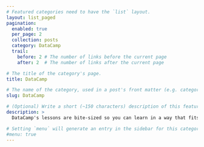 ```yaml
---
# Featured categories need to have the `list` layout.
layout: list_paged
pagination: 
  enabled: true
  per_page: 2
  collection: posts
  category: DataCamp
  trail: 
    before: 2 # The number of links before the current page
    after: 2  # The number of links after the current page

# The title of the category's page.
title: DataCamp

# The name of the category, used in a post's front matter (e.g. category: <slug>).
slug: DataCamp

# (Optional) Write a short (~150 characters) description of this featured category.
description: >
  DataCamp's lessons are bite-sized so you can learn in a way that fits your schedule, on any device.

# Setting `menu` will generate an entry in the sidebar for this category.
#menu: true
---
```

